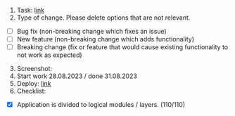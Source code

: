 1. Task: [link](https://github.com/)
2. Type of change.
   Please delete options that are not relevant.

- [ ] Bug fix (non-breaking change which fixes an issue)
- [ ] New feature (non-breaking change which adds functionality)
- [ ] Breaking change (fix or feature that would cause existing functionality to not work as expected)

3. Screenshot:
4. Start work 28.08.2023 / done 31.08.2023
5. Deploy: [link](https://github.com/)
6. Checklist:

- [x] Application is divided to logical modules / layers. (110/110)
